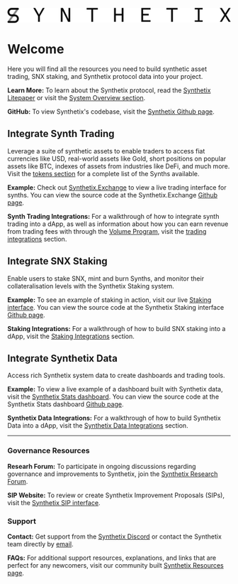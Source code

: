 ![Synthetix](img/logos/synthetix_text_logo.png)

# Welcome
Here you will find all the resources you need to build synthetic asset trading, SNX staking, and Synthetix protocol data into your project.

**Learn More:** To learn about the Synthetix protocol, read the [Synthetix Litepaper](./litepaper) or visit the [System Overview section](./synopsis).

**GitHub:** To view Synthetix's codebase, visit the [Synthetix Github page](https://github.com/synthetixio).

## Integrate Synth Trading

Leverage a suite of synthetic assets to enable traders to access fiat currencies like USD, real-world assets like Gold, short positions on popular assets like BTC, indexes of assets from industries like DeFi, and much more. Visit the [tokens section](./tokens) for a complete list of the Synths available.

**Example:** Check out [Synthetix.Exchange](https://www.synthetix.io/products/exchange) to view a live trading interface for synths. You can view the source code at the Synthetix.Exchange [Github page](https://github.com/synthetixio/synthetix-exchange).

**Synth Trading Integrations:** For a walkthrough of how to integrate synth trading into a dApp, as well as information about how you can earn revenue from trading fees with through the [Volume Program](./integrations/volume-program.md), visit the [trading integrations](./integrations/trading.md) section.

## Integrate SNX Staking

Enable users to stake SNX, mint and burn Synths, and monitor their collateralisation levels with the Synthetix Staking system.

**Example:** To see an example of staking in action, visit our live [Staking interface](https://www.synthetix.io/products/mintr). You can view the source code at the Synthetix Staking interface [Github page](https://github.com/synthetixio/synthetix-mintr).

**Staking Integrations:** For a walkthrough of how to build SNX staking into a dApp, visit the [Staking Integrations](./integrations/staking.md) section.

## Integrate Synthetix Data

Access rich Synthetix system data to create dashboards and trading tools.

**Example:** To view a live example of a dashboard built with Synthetix data, visit the [Synthetix Stats dashboard](https://dashboard.synthetix.io/). You can view the source code at the Synthetix Stats dashboard [Github page](https://github.com/synthetixio/synthetix-dashboard).

**Synthetix Data Integrations:** For a walkthrough of how to build Synthetix Data into a dApp, visit the [Synthetix Data Integrations](./integrations/data.md) section.


---


### Governance Resources

**Researh Forum:** To participate in ongoing discussions regarding governance and improvements to Synthetix, join the [Synthetix Research Forum](https://research.synthetix.io/).

**SIP Website:** To review or create Synthetix Improvement Proposals (SIPs), visit the [Synthetix SIP interface](https://sips.synthetix.io).

### Support

**Contact:** Get support from the [Synthetix Discord](https://discordapp.com/invite/AEdUHzt) or contact the Synthetix team directly by [email](https://www.synthetix.io/contact-us).

**FAQs:** For additional support resources, explanations, and links that are perfect for any newcomers, visit our community built [Synthetix Resources page](https://synthetix.community/docs/resources).
